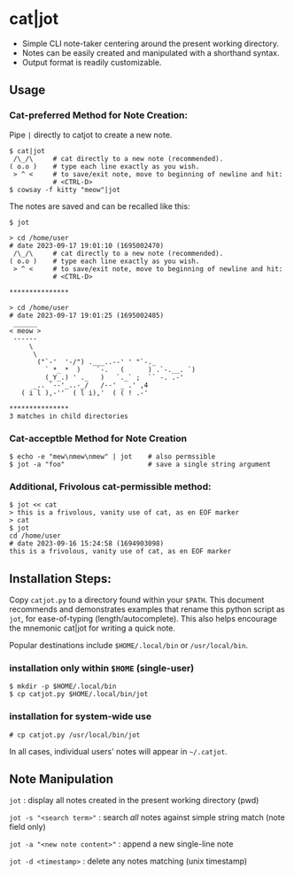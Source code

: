 # cat|jot

* Simple CLI note-taker centering around the present working directory.
* Notes can be easily created and manipulated with a shorthand syntax.
* Output format is readily customizable.

## Usage

### Cat-preferred Method for Note Creation:

Pipe `|` directly to catjot to create a new note.

```
$ cat|jot
 /\_/\     # cat directly to a new note (recommended).
( o.o )    # type each line exactly as you wish.
 > ^ <     # to save/exit note, move to beginning of newline and hit:
           # <CTRL-D>
$ cowsay -f kitty "meow"|jot
```

The notes are saved and can be recalled like this:

```
$ jot

> cd /home/user
# date 2023-09-17 19:01:10 (1695002470)
 /\_/\     # cat directly to a new note (recommended).
( o.o )    # type each line exactly as you wish.
 > ^ <     # to save/exit note, move to beginning of newline and hit:
           # <CTRL-D>

***************

> cd /home/user
# date 2023-09-17 19:01:25 (1695002485)
 ______
< meow >
 ------
     \
      \
       ("`-'  '-/") .___..--' ' "`-._
         ` *_ *  )    `-.   (      ) .`-.__. `)
         (_Y_.) ' ._   )   `._` ;  `` -. .-'
      _.. `--'_..-_/   /--' _ .' ,4
   ( i l ),-''  ( l i),'  ( ( ! .-'

***************
3 matches in child directories
```

### Cat-acceptble Method for Note Creation

```
$ echo -e "mew\nmew\nmew" | jot    # also permssible
$ jot -a "foo"                     # save a single string argument
```

### Additional, Frivolous cat-permissible method:

```
$ jot << cat
> this is a frivolous, vanity use of cat, as en EOF marker
> cat
$ jot
cd /home/user
# date 2023-09-16 15:24:58 (1694903098)
this is a frivolous, vanity use of cat, as en EOF marker
```

## Installation Steps:

Copy `catjot.py` to a directory found within your `$PATH`.
This document recommends and demonstrates examples that rename
this python script as `jot`, for ease-of-typing (length/autocomplete).
This also helps encourage the mnemonic cat|jot for writing a quick note.

Popular destinations include `$HOME/.local/bin` or `/usr/local/bin`.

### installation only within `$HOME` (single-user)

```
$ mkdir -p $HOME/.local/bin
$ cp catjot.py $HOME/.local/bin/jot
```

### installation for system-wide use

```
# cp catjot.py /usr/local/bin/jot
```

In all cases, individual users' notes will appear in `~/.catjot`.

## Note Manipulation

`jot` : display all notes created in the present working directory (pwd)

`jot -s "<search term>"` : search *all* notes against simple string match (note field only)

`jot -a "<new note content>"` : append a new single-line note

`jot -d <timestamp>` : delete any notes matching (unix timestamp)

